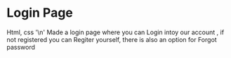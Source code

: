 # Login Page
Html, css '\n' 
Made a login page where you can Login intoy our account , if not registered you can Regiter yourself, there is also an option for Forgot password
